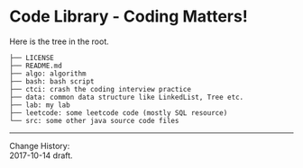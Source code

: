 # Code Library - Coding Matters!

Here is the tree in the root.
```
├── LICENSE
├── README.md
├── algo: algorithm
├── bash: bash script
├── ctci: crash the coding interview practice
├── data: common data structure like LinkedList, Tree etc.
├── lab: my lab
├── leetcode: some leetcode code (mostly SQL resource)
└── src: some other java source code files
```
---
Change History:  
2017-10-14 draft.
